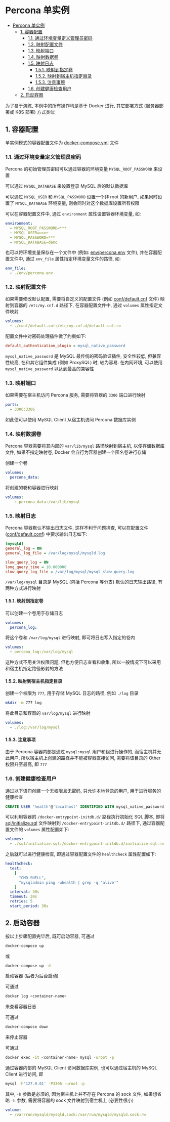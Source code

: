# Percona 单实例

- [Percona 单实例](#percona-单实例)
  - [1. 容器配置](#1-容器配置)
    - [1.1. 通过环境变量定义管理员密码](#11-通过环境变量定义管理员密码)
    - [1.2. 映射配置文件](#12-映射配置文件)
    - [1.3. 映射端口](#13-映射端口)
    - [1.4. 映射数据卷](#14-映射数据卷)
    - [1.5. 映射日志](#15-映射日志)
      - [1.5.1. 映射到指定卷](#151-映射到指定卷)
      - [1.5.2. 映射到宿主机指定目录](#152-映射到宿主机指定目录)
      - [1.5.3. 注意事项](#153-注意事项)
    - [1.6. 创建健康检查用户](#16-创建健康检查用户)
  - [2. 启动容器](#2-启动容器)

为了易于演练, 本例中的所有操作均是基于 Docker 进行, 其它部署方式 (服务器部署或 K8S 部署) 方式类似

## 1. 容器配置

单实例模式的容器配置文件为 [docker-compose.yml](./docker-compose.yml) 文件

### 1.1. 通过环境变量定义管理员密码

Percona 的初始管理员密码可以通过容器的环境变量 `MYSQL_ROOT_PASSWORD` 来设置

可以通过 `MYSQL_DATABASE` 来设置登录 MySQL 后的默认数据库

可以通过 `MYSQL_USER` 和 `MYSQL_PASSWORD` 设置一个非 root 的新用户, 如果同时设置了 `MYSQL_DATABASE` 环境变量, 则会同时对这个数据库设置所有权限

可以在容器配置文件中, 通过 `environment` 属性设置容器环境变量, 如:

```yml
environment:
  - MYSQL_ROOT_PASSWORD=***
  - MYSQL_USER=user
  - MYSQL_PASSWORD=***
  - MYSQL_DATABASE=demo
```

也可以将环境变量保存在一个文件中 (例如: [env/percona.env](./env/percona.env) 文件), 并在容器配置文件中, 通过 `env_file` 属性指定环境变量文件的路径, 如:

```yml
env_file:
  - ./env/percona.env
```

### 1.2. 映射配置文件

如果需要修改默认配置, 需要将自定义的配置文件 (例如 [conf/default.cnf](./conf/default.cnf) 文件) 映射到容器的 `/etc/my.cnf.d` 路径下, 在容器配置文件中, 通过 `volumes` 属性指定文件映射

```yml
volumes:
  - ./conf/default.cnf:/etc/my.cnf.d/default.cnf:ro
```

配置文件中对密码处理插件做了约束如下:

```ini
default_authentication_plugin = mysql_native_password
```

`mysql_native_password` 是 MySQL 最传统的密码验证插件, 安全性较低, 但兼容性较高, 在和其它组件集成 (例如 ProxySQL) 时, 较为容易. 在内网环境, 可以使用 `mysql_native_password` 以达到最高的兼容性

### 1.3. 映射端口

如果需要在宿主机访问 Percona 服务, 需要将容器的 `3306` 端口进行映射

```yml
ports:
  - 3306:3306
```

如此便可以使用 MySQL Client 从宿主机访问 Percona 数据库实例

### 1.4. 映射数据卷

Percona 容器需要将其内部的 `var/lib/mysql` 路径映射到宿主机, 以便存储数据库文件, 如果不指定映射卷, Docker 会自行为容器创建一个匿名卷进行存储

创建一个卷

```yml
volumes:
  percona_data:
```

将创建的卷和容器进行映射

```yml
volumes:
    - percona_data:/var/lib/mysql
```

### 1.5. 映射日志

Percona 容器默认不输出日志文件, 这样不利于问题排查, 可以在配置文件 ([conf/default.conf](./conf/default.cnf)) 中要求输出日志如下:

```ini
[mysqld]
general_log = ON
general_log_file = /var/log/mysql/mysqld.log

slow_query_log = ON
long_query_time = 10.000000
slow_query_log_file = /var/log/mysql/mysql_slow_query.log
```

`/var/log/mysql` 目录是 MySQL (包括 Percona 等分支) 默认的日志输出路径, 有两种方式进行映射

#### 1.5.1. 映射到指定卷

可以创建一个卷用于存储日志

```yml
volumes:
  percona_log:
```

将这个卷和 `/var/log/mysql` 进行映射, 即可将日志写入指定的卷内

```yml
volumes:
  - percona_log:/var/log/mysql
```

这种方式不用关注权限问题, 但也方便日志查看和收集, 所以一般情况下可以采用和宿主机指定路径影射的方法

#### 1.5.2. 映射到宿主机指定目录

创建一个权限为 `777`, 用于存储 MySQL 日志的路径, 例如 `./log` 目录

```bash
mkdir -m 777 log
```

将此目录和容器的 `var/log/mysql` 进行映射

```yml
volumes:
  - ./log:/var/log/mysql
```

#### 1.5.3. 注意事项

由于 Percona 容器内部是通过 `mysql:mysql` 用户和组进行操作的, 而宿主机并无此用户, 所以宿主机上创建的路径并不能被容器直接访问, 需要将该目录的 Other 权限升至最高, 即 `777`

### 1.6. 创建健康检查用户

通过以下语句创建一个无权限且无密码, 只允许本地登录的用户, 用于进行服务的健康检查

```sql
CREATE USER 'health'@'localhost' IDENTIFIED WITH mysql_native_password BY '';
```

可以利用容器的 `/docker-entrypoint-initdb.d/` 路径执行初始化 SQL 脚本, 即将 [sql/initialize.sql](./sql/initialize.sql) 文件映射到 `/docker-entrypoint-initdb.d/` 路径下, 通过容器配置文件的 `volumes` 属性配置如下:

```yml
volumes:
  - ./sql/initialize.sql:/docker-entrypoint-initdb.d/initialize.sql:ro
```

之后就可以进行健康检查, 即通过容器配置文件的 `healthcheck` 属性配置如下:

```yml
healthcheck:
  test:
    [
      "CMD-SHELL",
      "mysqladmin ping -uhealth | grep -q 'alive'"
    ]
  interval: 30s
  timeout: 30s
  retries: 5
  start_period: 30s
```

## 2. 启动容器

按以上步骤配置完毕后, 既可启动容器, 可通过

```bash
docker-compose up
```

或

```bash
docker-compose up -d
```

启动容器 (后者为后台启动)

可通过

```bash
docker log <container-name>
```

来查看容器日志

可通过

```bash
docker-compose down
```

来停止容器

可通过

```bash
docker exec -it <container-name> mysql -uroot -p
```

通过容器内部的 MySQL Client 访问数据库实例, 也可以通过宿主机的 MySQL Client 进行访问, 即

```bash
mysql -h'127.0.01' -P3306 -uroot -p
```

其中, `-h` 参数是必须的, 因为宿主机上并不存在 Percona 的 sock 文件, 如果想省略 `-h` 参数, 需要将容器的 sock 文件映射到宿主机上 (必要性很小)

```yml
volume:
  - /var/run/mysqld/mysqld.sock:/var/run/mysqld/mysqld.sock:rw
```
